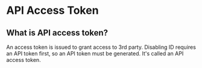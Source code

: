 # API Access Token
## What is API access token?
An access token is issued to grant access to  3rd party. Disabling ID requires an API token first, so an API token must be generated. 
It's called an API access token. 
